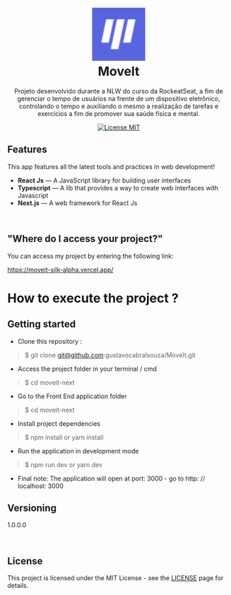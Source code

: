 <h1 align="center">
<br>
    <img src="https://github.com/gustavocabralsouza/MoveIt/blob/master/public/favicon.png" alt="MoveIt" width="120">
  

  
<br>
MoveIt
</h1>

<p align="center">Projeto desenvolvido durante a NLW do curso da RockeatSeat, a fim de gerenciar o tempo de usuários na frente de um dispositivo eletrônico, controlando o tempo e auxiliando o mesmo a realização de tarefas e exercícios a fim de promover sua saúde física e mental.</p>

<p align="center">
  <a href="https://opensource.org/licenses/MIT">
    <img src="https://img.shields.io/badge/License-MIT-blue.svg" alt="License MIT">
  </a>
</p>

## Features
[//]: # (Add the features of your project here:)
This app features all the latest tools and practices in web development!

-  **React Js** — A JavaScript library for building user interfaces
-  **Typescript** — A lib that provides a way to create web interfaces with Javascript
-  **Next.js** — A web framework for React Js
<br>

## "Where do I access your project?"


You can access my project by entering the following link:

https://moveit-silk-alpha.vercel.app/
<br>

# How to execute the project ?

## Getting started

* Clone this repository :
>    $ git clone git@github.com:gustavocabralsouza/MoveIt.git
* Access the project folder in your terminal / cmd
>    $ cd moveit-next
* Go to the Front End application folder
>    $ cd moveit-next
* Install project dependencies
>    $ npm install or yarn install
* Run the application in development mode
>    $ npm run dev or yarn dev
* Final note: The application will open at port: 3000 - go to http: // localhost: 3000


## Versioning
 
1.0.0.0
 
<br>

## License

This project is licensed under the MIT License - see the [LICENSE](https://opensource.org/licenses/MIT) page for details.